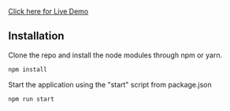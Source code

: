 [Click here for Live Demo](https://paragrajhans.github.io/reddit/)

## Installation
Clone the repo and install the node modules through npm or yarn. 
 
```bash
npm install 
```

Start the application using the "start" script from package.json 
```bash 
npm run start 
```
